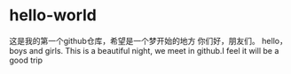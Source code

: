 # hello-world
这是我的第一个github仓库，希望是一个梦开始的地方
你们好，朋友们。
hello，boys and girls.
This is a beautiful night, we meet in github.I feel it will be a good trip
